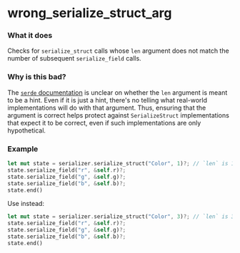 # wrong_serialize_struct_arg

### What it does
Checks for `serialize_struct` calls whose `len` argument does not match the number of
subsequent `serialize_field` calls.

### Why is this bad?
The [`serde` documentation] is unclear on whether the `len` argument is meant to be a hint.
Even if it is just a hint, there's no telling what real-world implementations will do with
that argument. Thus, ensuring that the argument is correct helps protect against
`SerializeStruct` implementations that expect it to be correct, even if such implementations
are only hypothetical.

### Example
```rust
let mut state = serializer.serialize_struct("Color", 1)?; // `len` is 1
state.serialize_field("r", &self.r)?;
state.serialize_field("g", &self.g)?;
state.serialize_field("b", &self.b)?;
state.end()
```
Use instead:
```rust
let mut state = serializer.serialize_struct("Color", 3)?; // `len` is 3
state.serialize_field("r", &self.r)?;
state.serialize_field("g", &self.g)?;
state.serialize_field("b", &self.b)?;
state.end()
```

[`serde` documentation]: https://docs.rs/serde/latest/serde/trait.Serializer.html#tymethod.serialize_struct
